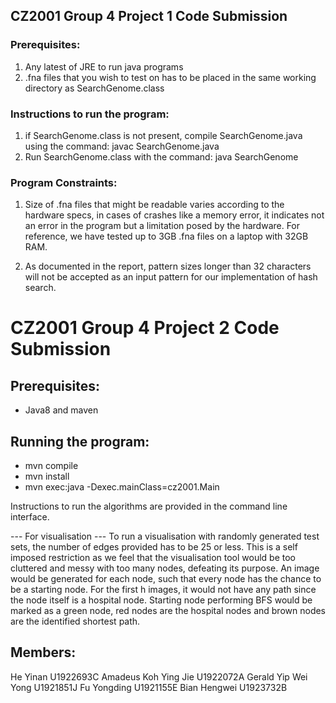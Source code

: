 ## CZ2001 Group 4 Project 1 Code Submission 

  
### Prerequisites:
  
1. Any latest of JRE to run java programs 
2. .fna files that you wish to test on has to be placed in the same working directory as SearchGenome.class 
  
### Instructions to run the program:
  
1. if SearchGenome.class is not present, compile SearchGenome.java using the command: javac SearchGenome.java 
2. Run SearchGenome.class with the command: java SearchGenome 
  
### Program Constraints:
  
1. Size of .fna files that might be readable varies according to the hardware specs, in cases of crashes like 
a memory error, it indicates not an error in the program but a limitation posed by the hardware. For reference,
we have tested up to 3GB .fna files on a laptop with 32GB RAM. 
  
2. As documented in the report, pattern sizes longer than 32 characters will not be accepted as an input pattern 
for our implementation of hash search.


# CZ2001 Group 4 Project 2 Code Submission 
  
## Prerequisites: 
- Java8 and maven 
  
## Running the program: 
- mvn compile 
- mvn install 
- mvn exec:java -Dexec.mainClass=cz2001.Main 
  
Instructions to run the algorithms are provided in the command line interface. 
  
--- For visualisation --- 
To run a visualisation with randomly generated test sets, the number of edges provided has to be 25 or less. This is a self imposed restriction as we feel that the visualisation tool would be too cluttered and messy with too many nodes, defeating its purpose. An image would be generated for each node, such that every node has the chance to be a starting node. For the first h images, it would not have any path since the node itself is a hospital node. Starting node performing BFS would be marked as a green node, red nodes are the hospital nodes and brown nodes are the identified shortest path. 
  
## Members: 
  
He Yinan U1922693C 
Amadeus Koh Ying Jie U1922072A 
Gerald Yip Wei Yong U1921851J 
Fu Yongding U1921155E 
Bian Hengwei U1923732B 
